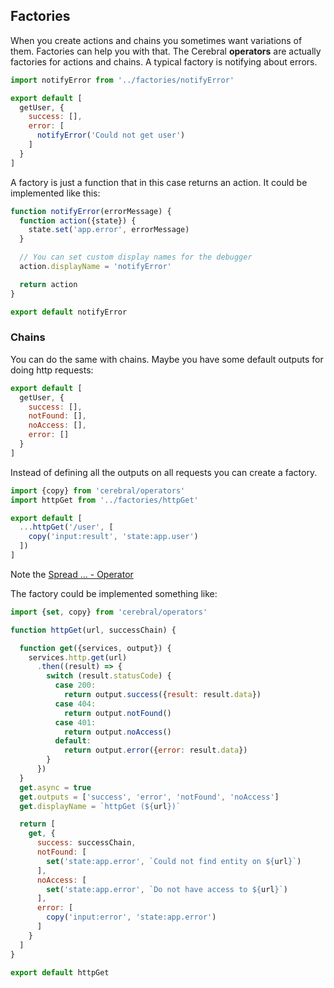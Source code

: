 ## Factories

When you create actions and chains you sometimes want variations of them. Factories can help you with that. The Cerebral **operators** are actually factories for actions and chains. A typical factory is notifying about errors.

```javascript
import notifyError from '../factories/notifyError'

export default [
  getUser, {
    success: [],
    error: [
      notifyError('Could not get user')
    ]
  }
]
```

A factory is just a function that in this case returns an action. It could be implemented like this:

```javascript
function notifyError(errorMessage) {
  function action({state}) {
    state.set('app.error', errorMessage)
  }

  // You can set custom display names for the debugger
  action.displayName = 'notifyError'

  return action
}

export default notifyError
```

### Chains
You can do the same with chains. Maybe you have some default outputs for doing http requests:

```javascript
export default [
  getUser, {
    success: [],
    notFound: [],
    noAccess: [],
    error: []
  }
]
```

Instead of defining all the outputs on all requests you can create a factory.

```javascript
import {copy} from 'cerebral/operators'
import httpGet from '../factories/httpGet'

export default [
  ...httpGet('/user', [
    copy('input:result', 'state:app.user')
  ])
]
```
Note the [Spread ... - Operator](https://developer.mozilla.org/de/docs/Web/JavaScript/Reference/Operators/Spread_operator)

The factory could be implemented something like:

```javascript
import {set, copy} from 'cerebral/operators'

function httpGet(url, successChain) {

  function get({services, output}) {
    services.http.get(url)
      .then((result) => {
        switch (result.statusCode) {
          case 200:
            return output.success({result: result.data})
          case 404:
            return output.notFound()
          case 401:
            return output.noAccess()
          default:
            return output.error({error: result.data})
        }
      })
  }
  get.async = true
  get.outputs = ['success', 'error', 'notFound', 'noAccess']
  get.displayName = `httpGet (${url})`

  return [
    get, {
      success: successChain,
      notFound: [
        set('state:app.error', `Could not find entity on ${url}`)
      ],
      noAccess: [
        set('state:app.error', `Do not have access to ${url}`)
      ],
      error: [
        copy('input:error', 'state:app.error')
      ]
    }
  ]
}

export default httpGet
```
